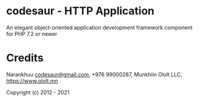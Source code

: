 # codesaur - HTTP Application
An elegant object-oriented application development framework component for PHP 7.2 or newer

# Credits
Narankhuu <codesaur@gmail.com>, +976 99000287, Munkhiin Ololt LLC, https://www.ololt.mn

Copyright (c) 2012 - 2021
